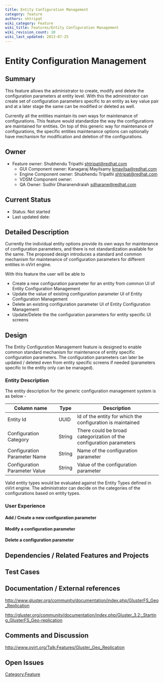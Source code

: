 ```yaml
---
title: Entity Configuration Management
category: feature
authors: shtripat
wiki_category: Feature
wiki_title: Features/Entity Configuration Management
wiki_revision_count: 10
wiki_last_updated: 2013-07-25
---
```


# Entity Configuration Management

## Summary

This feature allows the administrator to create, modify and delete the configuration parameters at entity level. With this the administrator can create set of configuration parameters specific to an entity as key value pair and at a later stage the same can be modified or deleted as well.

Currently all the entities maintain its own ways for maintenance of configurations. This feature would standardize the way the configurations are maintained for entities. On top of this generic way for maintenance of configurations, the specific entities maintenance options can optionally have mechanism for modification and deletion of the configurations.

## Owner

*   Feature owner: Shubhendu Tripathi <shtripat@redhat.com>
    -   GUI Component owner: Kanagaraj Mayilsamy <kmayilsa@redhat.com>
    -   Engine Component owner: Shubhendu Tripathi <shtripat@redhat.com>
    -   VDSM Component owner:
    -   QA Owner: Sudhir Dharanendraiah <sdharane@redhat.com>

## Current Status

*   Status: Not started
*   Last updated date:

## Detailed Description

Currently the individual entity options provide its own ways for maintenance of configuration parameters, and there is not standardization available for the same. The proposed design introduces a standard and common mechanism for maintenance of configuration parameters for different entities in oVirt engine.

With this feature the user will be able to

*   Create a new configuration parameter for an entity from common UI of Entity Configuration Management
*   Update the value of existing configuration parameter UI of Entity Configuration Management
*   Delete an existing configuration parameter UI of Entity Configuration Management
*   Update/Delete the the configuration parameters for entity specific UI screens

## Design

The Entity Configuration Management feature is designed to enable common standard mechanism for maintenance of entity specific configuration parameters. The configuration parameters can later be updated / deleted even from entity specific screens if needed (parameters specific to the entity only can be managed).

### Entity Description

The entity description for the generic configuration management system is as below -

| Column name                   | Type   | Description                                                         |
|-------------------------------|--------|---------------------------------------------------------------------|
| Entity Id                     | UUID   | Id of the entity for which the configuration is maintained          |
| Configuration Category        | String | There could be broad categorization of the configuration parameters |
| Configuration Parameter Name  | String | Name of the configuration parameter                                 |
| Configuration Parameter Value | String | Value of the configuration parameter                                |

Valid entity types would be evaluated against the Entity Types defined in oVirt engine. The administrator can decide on the categories of the configurations based on entity types.

### User Experience

#### Add / Create a new configuration parameter

#### Modify a configuration parameter

#### Delete a configuration parameter

## Dependencies / Related Features and Projects

## Test Cases

## Documentation / External references

<http://www.gluster.org/community/documentation/index.php/GlusterFS_Geo_Replication>

<http://gluster.org/community/documentation/index.php/Gluster_3.2:_Starting_GlusterFS_Geo-replication>

## Comments and Discussion

<http://www.ovirt.org/Talk:Features/Gluster_Geo_Replication>

## Open Issues

<Category:Feature>

